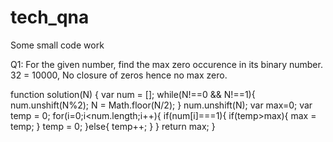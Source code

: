 # tech_qna
Some small code work

Q1: For the given number, find the max zero occurence in its binary number. 32 = 10000, No closure of zeros hence no max zero.

function solution(N) {
    var num = [];
    while(N!==0 && N!==1){
        num.unshift(N%2);
        N = Math.floor(N/2);
    }
    num.unshift(N);
    var max=0;
    var temp = 0;
    for(i=0;i<num.length;i++){
        if(num[i]===1){
            if(temp>max){
                max = temp;
            }
            temp = 0;
        }else{
            temp++;
        }
    }
    return max;
}

